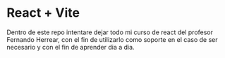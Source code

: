 # React + Vite

Dentro de este repo intentare dejar todo mi curso de react del profesor Fernando Herrear, con el fin de utilizarlo como soporte en el caso de ser necesario y con el fin de aprender dia a dia.
